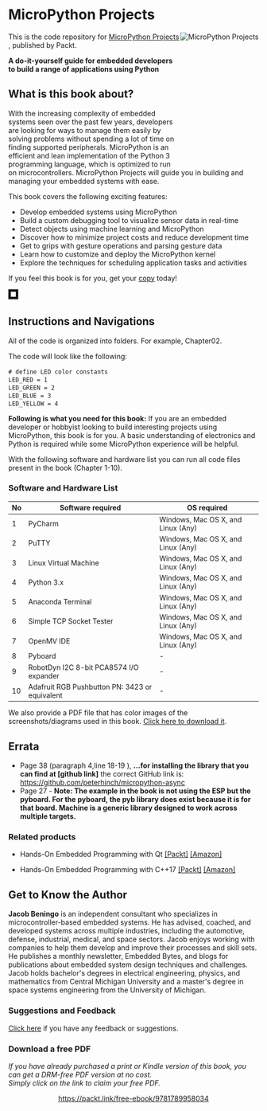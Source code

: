 


# MicroPython Projects 

<a href="https://www.packtpub.com/iot-hardware/micropython-projects?utm_source=github&utm_medium=repository&utm_campaign=9781789958034"><img src="https://www.packtpub.com/media/catalog/product/cache/e4d64343b1bc593f1c5348fe05efa4a6/9/7/9781789958034-original.jpeg" alt="MicroPython Projects " height="256px" align="right"></a>

This is the code repository for [MicroPython Projects ](https://www.packtpub.com/iot-hardware/micropython-projects?utm_source=github&utm_medium=repository&utm_campaign=9781789958034), published by Packt.

**A do-it-yourself guide for embedded developers to build a range of applications using Python**

## What is this book about?
With the increasing complexity of embedded systems seen over the past few years, developers are looking for ways to manage them easily by solving problems without spending a lot of time on finding supported peripherals. MicroPython is an efficient and lean implementation of the Python 3 programming language, which is optimized to run on microcontrollers. MicroPython Projects will guide you in building and managing your embedded systems with ease.


This book covers the following exciting features:
* Develop embedded systems using MicroPython 
* Build a custom debugging tool to visualize sensor data in real-time 
* Detect objects using machine learning and MicroPython 
* Discover how to minimize project costs and reduce development time 
* Get to grips with gesture operations and parsing gesture data 
* Learn how to customize and deploy the MicroPython kernel 
* Explore the techniques for scheduling application tasks and activities

If you feel this book is for you, get your [copy](https://www.amazon.com/dp/1789958032) today!

<a href="https://www.packtpub.com/?utm_source=github&utm_medium=banner&utm_campaign=GitHubBanner"><img src="https://raw.githubusercontent.com/PacktPublishing/GitHub/master/GitHub.png" 
alt="https://www.packtpub.com/" border="5" /></a>

## Instructions and Navigations
All of the code is organized into folders. For example, Chapter02.

The code will look like the following:
```
# define LED color constants
LED_RED = 1
LED_GREEN = 2
LED_BLUE = 3
LED_YELLOW = 4
```

**Following is what you need for this book:**
If you are an embedded developer or hobbyist looking to build interesting projects using MicroPython, this book is for you. A basic understanding of electronics and Python is required while some MicroPython experience will be helpful.

With the following software and hardware list you can run all code files present in the book (Chapter 1-10).
### Software and Hardware List
| No | Software required | OS required |
| -------- | ------------------------------------ | ----------------------------------- |
| 1 | PyCharm | Windows, Mac OS X, and Linux (Any) |
| 2 | PuTTY | Windows, Mac OS X, and Linux (Any) |
| 3 | Linux Virtual Machine | Windows, Mac OS X, and Linux (Any) |
| 4 | Python 3.x | Windows, Mac OS X, and Linux (Any) |
| 5 | Anaconda Terminal | Windows, Mac OS X, and Linux (Any) |
| 6 | Simple TCP Socket Tester | Windows, Mac OS X, and Linux (Any) |
| 7 | OpenMV IDE | Windows, Mac OS X, and Linux (Any) |
| 8 | Pyboard | - |
| 9 | RobotDyn I2C 8-bit PCA8574 I/O expander | - |
| 10 | Adafruit RGB Pushbutton PN: 3423 or equivalent | - |

We also provide a PDF file that has color images of the screenshots/diagrams used in this book. [Click here to download it](https://static.packt-cdn.com/downloads/9781789958034_ColorImages.pdf).

## Errata
* Page 38 (paragraph 4,line 18-19 ), **...for installing the library that you can find at [github link]** the correct GitHub link is: https://github.com/peterhinch/micropython-async
* Page 27 - **Note: The example in the book is not using the ESP but the pyboard. For the pyboard, the pyb library does exist because it is for that board. Machine is a generic library designed to work across multiple targets.**

### Related products
* Hands-On Embedded Programming with Qt  [[Packt]](https://www.packtpub.com/in/application-development/hands-embedded-programming-qt?utm_source=github&utm_medium=repository&utm_campaign=9781789952063) [[Amazon]](https://www.amazon.com/dp/B07PB962Q1)

* Hands-On Embedded Programming with C++17  [[Packt]](https://www.packtpub.com/in/application-development/hands-embedded-programming-c17?utm_source=github&utm_medium=repository&utm_campaign=9781788629300) [[Amazon]](https://www.amazon.com/dp/1788629302)

## Get to Know the Author
**Jacob Beningo**
is an independent consultant who specializes in microcontroller-based embedded systems. He has advised, coached, and developed systems across multiple industries, including the automotive, defense, industrial, medical, and space sectors. Jacob enjoys working with companies to help them develop and improve their processes and skill sets. He publishes a monthly newsletter, Embedded Bytes, and blogs for publications about embedded system design techniques and challenges. Jacob holds bachelor's degrees in electrical engineering, physics, and mathematics from Central Michigan University and a master's degree in space systems engineering from the University of Michigan.

### Suggestions and Feedback
[Click here](https://docs.google.com/forms/d/e/1FAIpQLSdy7dATC6QmEL81FIUuymZ0Wy9vH1jHkvpY57OiMeKGqib_Ow/viewform) if you have any feedback or suggestions.


### Download a free PDF

 <i>If you have already purchased a print or Kindle version of this book, you can get a DRM-free PDF version at no cost.<br>Simply click on the link to claim your free PDF.</i>
<p align="center"> <a href="https://packt.link/free-ebook/9781789958034">https://packt.link/free-ebook/9781789958034 </a> </p>